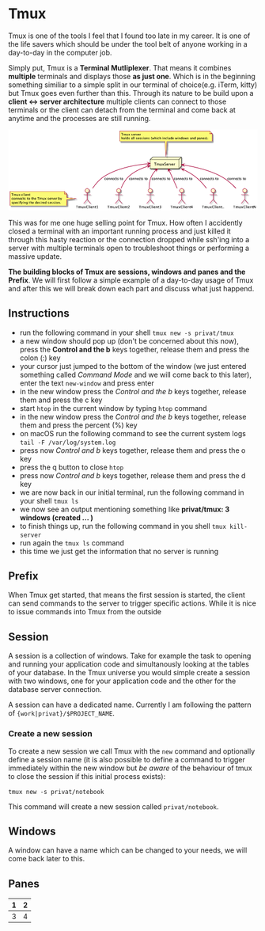 # Tmux
Tmux is one of the tools I feel that I found too late in my career. It is one of the life savers which should be under the tool belt of anyone working in a day-to-day in the computer job.

Simply put, Tmux is a **Terminal Mutliplexer**. That means it combines **multiple** terminals and displays those **as just one**. Which is in the beginning something similiar to a simple split in our terminal of choice(e.g. iTerm, kitty)  but Tmux goes even further than this. Through its nature to be build upon a **client <-> server architecture** multiple clients can connect to those terminals or the client can detach from the terminal and come back at anytime and the processes are still running.

![Client-Server Architecture](client_server_architecture.png)

This was for me one huge selling point for Tmux. How often I accidently closed a terminal with an important running process and just killed it through this hasty reaction or the connection dropped while ssh'ing into a server with multiple terminals open to troubleshoot things or performing a massive update.

**The building blocks of Tmux are sessions, windows and panes and the Prefix**. We will first follow a simple example of a day-to-day usage of Tmux and after this we will break down each part and discuss what just happend.

## Instructions

- run the following command in your shell `tmux new -s privat/tmux`
- a new window should pop up (don't be concerned about this now), press the **Control and the b** keys together, release them and press the colon (:) key
- your cursor just jumped to the bottom of the window (we just entered something called *Command Mode* and we will come back to this later), enter the text `new-window` and press enter
- in the new window press the *Control and the b* keys together, release them and press the c key
- start `htop` in the current window by typing `htop` command
- in the new window press the *Control and the b* keys together, release them and press the percent (%) key
- on macOS run the following command to see the current system logs `tail -F /var/log/system.log`
- press now  *Control and b* keys together, release them and press the o key
- press the q button to close `htop`
- press now  *Control and b* keys together, release them and press the d key
- we are now back in our initial terminal, run the following command in your shell `tmux ls`
- we now see an output mentioning something like **privat/tmux: 3 windows (created ... )**
- to finish things up, run the following command in you shell `tmux kill-server`
- run again the `tmux ls` command
- this time we just get the information that no server is running

## Prefix
When Tmux get started, that means the first session is started, the client can send commands to the server to trigger specific actions. While it is nice to issue commands into Tmux from the outside 

## Session
A session is a collection of windows. Take for example the task to opening and running your application code and simultanously looking at the tables of your database. In the Tmux universe you would simple create a session with two windows, one for your application code and the other for the database server connection.

A session can have a dedicated name. Currently I am following the pattern of `{work|privat}/$PROJECT_NAME`.

### Create a new session
To create a new session we call Tmux with the `new` command and optionally define a session name (it is also possible to define a command to trigger immediately within the new window but *be aware* of the behaviour of tmux to close the session if this initial process exists):

```
tmux new -s privat/notebook
```

This command will create a new session called `privat/notebook`.

## Windows
A window can have a name which can be changed to your needs, we will come back later to this.

## Panes
| 1 | 2 |
|---|---|
| 3 | 4 |
